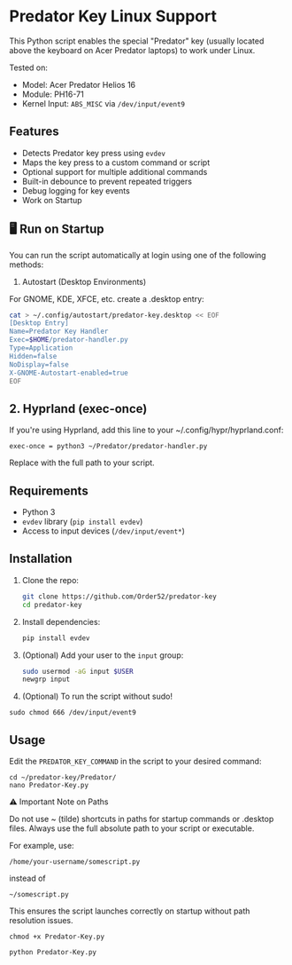 # Predator Key Linux Support

This Python script enables the special "Predator" key (usually located above the keyboard on Acer Predator laptops) to work under Linux.

Tested on:
- Model: Acer Predator Helios 16
- Module: PH16-71
- Kernel Input: `ABS_MISC` via `/dev/input/event9`

## Features

- Detects Predator key press using `evdev`
- Maps the key press to a custom command or script
- Optional support for multiple additional commands
- Built-in debounce to prevent repeated triggers
- Debug logging for key events
- Work on Startup

## 🖥️ Run on Startup

You can run the script automatically at login using one of the following methods:
1. Autostart (Desktop Environments)

For GNOME, KDE, XFCE, etc. create a .desktop entry:
```bash
cat > ~/.config/autostart/predator-key.desktop << EOF
[Desktop Entry]
Name=Predator Key Handler
Exec=$HOME/predator-handler.py
Type=Application
Hidden=false
NoDisplay=false
X-GNOME-Autostart-enabled=true
EOF
```
## 2. Hyprland (exec-once)

If you're using Hyprland, add this line to your ~/.config/hypr/hyprland.conf:
```
exec-once = python3 ~/Predator/predator-handler.py

```
Replace with the full path to your script.


## Requirements

- Python 3
- `evdev` library (`pip install evdev`)
- Access to input devices (`/dev/input/event*`)

## Installation

1. Clone the repo:
    ```bash
    git clone https://github.com/Order52/predator-key
    cd predator-key
    ```

2. Install dependencies:
    ```bash
    pip install evdev
    ```

3. (Optional) Add your user to the `input` group:
    ```bash
    sudo usermod -aG input $USER
    newgrp input
    ```

4. (Optional) To run the script without sudo!
```
sudo chmod 666 /dev/input/event9
```

## Usage

Edit the `PREDATOR_KEY_COMMAND` in the script to your desired command:
```
cd ~/predator-key/Predator/
nano Predator-Key.py
```
⚠️ Important Note on Paths

Do not use ~ (tilde) shortcuts in paths for startup commands or .desktop files. Always use the full absolute path to your script or executable.

For example, use:
```
/home/your-username/somescript.py
```
instead of
```
~/somescript.py
```
This ensures the script launches correctly on startup without path resolution issues.


```
chmod +x Predator-Key.py
```
```
python Predator-Key.py
```
